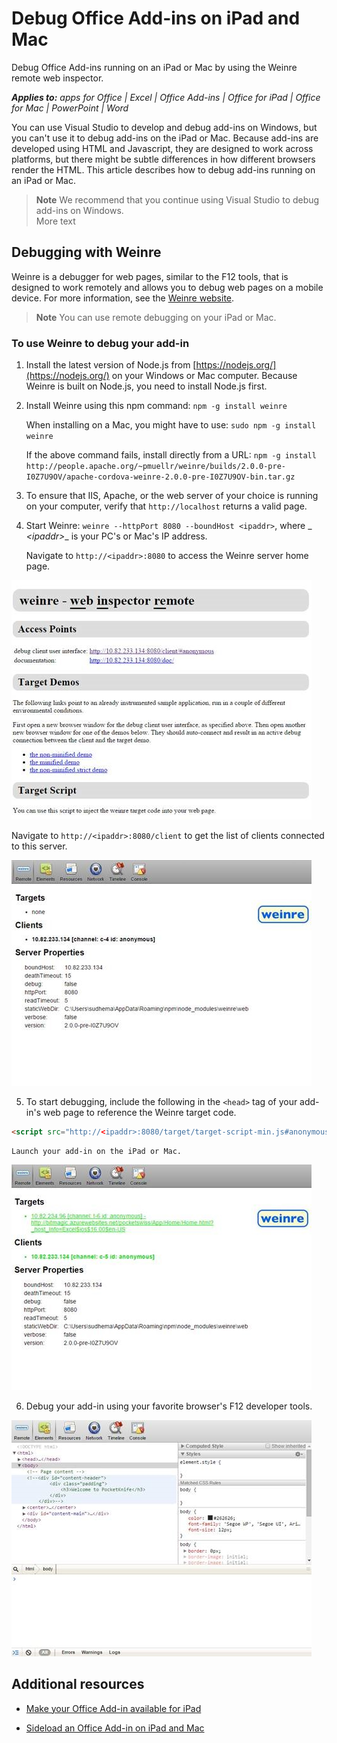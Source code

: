 
# Debug Office Add-ins on iPad and Mac
Debug Office Add-ins running on an iPad or Mac by using the Weinre remote web inspector.

 _**Applies to:** apps for Office | Excel | Office Add-ins | Office for iPad | Office for Mac | PowerPoint | Word_

You can use Visual Studio to develop and debug add-ins on Windows, but you can't use it to debug add-ins on the iPad or Mac. Because add-ins are developed using HTML and Javascript, they are designed to work across platforms, but there might be subtle differences in how different browsers render the HTML. This article describes how to debug add-ins running on an iPad or Mac. 

 >**Note**  We recommend that you continue using Visual Studio to debug add-ins on Windows.
</br>More text


## Debugging with Weinre

Weinre is a debugger for web pages, similar to the F12 tools, that is designed to work remotely and allows you to debug web pages on a mobile device. For more information, see the [Weinre website](http://people.apache.org/~pmuellr/weinre-docs/latest/).


 >**Note**  You can use remote debugging on your iPad or Mac. 


### To use Weinre to debug your add-in


1. Install the latest version of Node.js from [https://nodejs.org/](https://nodejs.org/) on your Windows or Mac computer. Because Weinre is built on Node.js, you need to install Node.js first.
    
2. Install Weinre using this npm command:  `npm -g install weinre`
    
    When installing on a Mac, you might have to use:  `sudo npm -g install weinre`
    
    If the above command fails, install directly from a URL: `npm -g install http://people.apache.org/~pmuellr/weinre/builds/2.0.0-pre-I0Z7U9OV/apache-cordova-weinre-2.0.0-pre-I0Z7U9OV-bin.tar.gz`
    
3. To ensure that IIS, Apache, or the web server of your choice is running on your computer, verify that  `http://localhost` returns a valid page.
    
4. Start Weinre:  `weinre --httpPort 8080 --boundHost <ipaddr>`, where  _ _&lt;ipaddr&gt;__ is your PC's or Mac's IP address.
    
   Navigate to  `http://<ipaddr>:8080` to access the Weinre server home page.
 
![Weinre server home page at http://<ipaddr>:8080](../images/8db5216c-35b4-4b1b-98ae-6aed9b54f287.jpg)

 Navigate to  `http://<ipaddr>:8080/client` to get the list of clients connected to this server.
    
    
![Shows list of clients connected to Weinre server](../images/bada7fc7-2186-497c-86a2-8f4379006103.jpg)


    
5. To start debugging, include the following in the  `<head>` tag of your add-in's web page to reference the Weinre target code.
    
  ```HTML
  <script src="http://<ipaddr>:8080/target/target-script-min.js#anonymous"></script>
  ```


    Launch your add-in on the iPad or Mac.
    
    
![iPad screenshot showing targets, clients, and server properties](../images/1eacaba2-04cc-488c-8d34-a05cc700d7eb.jpg)


    
6. Debug your add-in using your favorite browser's F12 developer tools.
    
    
![iPad screenshot showing an add-in in F12 development tools](../images/0ab0cb26-6272-425f-98f3-fab08daf443d.jpg)


    

## Additional resources
<a name="bk_addresources"> </a>


- [Make your Office Add-in available for iPad](8ddc78f6-5746-412e-9921-182fc159e5e2.md)
    
- [Sideload an Office Add-in on iPad and Mac](../testing/sideload-an-office-add-in-on-ipad-and-mac.md)
    
